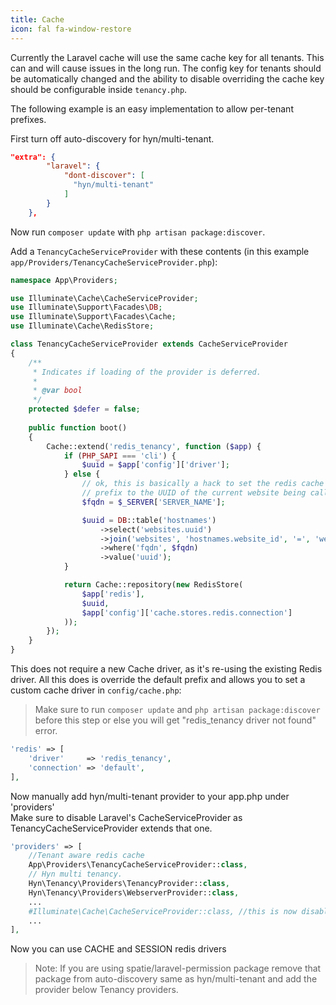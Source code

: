 ```yaml
---
title: Cache
icon: fal fa-window-restore
---
```


Currently the Laravel cache will use the same cache key for all tenants. 
This can and will cause issues in the long run. The config key for tenants 
should be automatically changed and the ability to disable overriding the cache key should be configurable inside `tenancy.php`.

The following example is an easy implementation to allow per-tenant prefixes.

First turn off auto-discovery for hyn/multi-tenant.

```json
"extra": {
        "laravel": {
            "dont-discover": [
              "hyn/multi-tenant"
            ]
        }
    },
```

Now run `composer update` with `php artisan package:discover`.

Add a `TenancyCacheServiceProvider` with these contents 
(in this example `app/Providers/TenancyCacheServiceProvider.php`):

```php
namespace App\Providers;

use Illuminate\Cache\CacheServiceProvider;
use Illuminate\Support\Facades\DB;
use Illuminate\Support\Facades\Cache;
use Illuminate\Cache\RedisStore;

class TenancyCacheServiceProvider extends CacheServiceProvider
{
    /**
     * Indicates if loading of the provider is deferred.
     *
     * @var bool
     */
    protected $defer = false;
    
    public function boot()
    {
        Cache::extend('redis_tenancy', function ($app) {
            if (PHP_SAPI === 'cli') {
                $uuid = $app['config']['driver'];
            } else {
                // ok, this is basically a hack to set the redis cache store
                // prefix to the UUID of the current website being called
                $fqdn = $_SERVER['SERVER_NAME'];

                $uuid = DB::table('hostnames')
                    ->select('websites.uuid')
                    ->join('websites', 'hostnames.website_id', '=', 'websites.id')
                    ->where('fqdn', $fqdn)
                    ->value('uuid');
            }

            return Cache::repository(new RedisStore(
                $app['redis'],
                $uuid,
                $app['config']['cache.stores.redis.connection']
            ));
        });
    }
}
```

This does not require a new Cache driver, as it's re-using 
the existing Redis driver. All this does is override the default prefix and 
allows you to set a custom cache driver in `config/cache.php`:

> Make sure to run `composer update` and `php artisan package:discover` before this step or else you will get "redis_tenancy driver not found" error.

```php
'redis' => [
    'driver'     => 'redis_tenancy',
    'connection' => 'default',
],
```

Now manually add hyn/multi-tenant provider to your app.php under 'providers'  
Make sure to disable Laravel's CacheServiceProvider as TenancyCacheServiceProvider extends that one.

```php
'providers' => [
    //Tenant aware redis cache
    App\Providers\TenancyCacheServiceProvider::class,
    // Hyn multi tenancy.
    Hyn\Tenancy\Providers\TenancyProvider::class,
    Hyn\Tenancy\Providers\WebserverProvider::class,
    ...
    #Illuminate\Cache\CacheServiceProvider::class, //this is now disabled
    ...
],
```

Now you can use CACHE and SESSION redis drivers

> Note: If you are using spatie/laravel-permission package remove that package from auto-discovery same as hyn/multi-tenant and add the provider below Tenancy providers.

